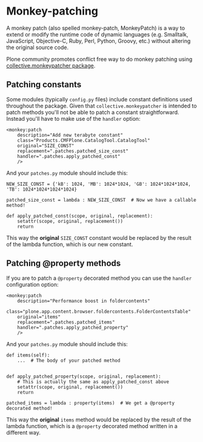# Monkey-patching

A monkey patch (also spelled monkey-patch, MonkeyPatch) is a way to
extend or modify the runtime code of dynamic languages (e.g. Smalltalk,
JavaScript, Objective-C, Ruby, Perl, Python, Groovy, etc.) without
altering the original source code.

Plone community promotes conflict free way to do monkey patching
using [collective.monkeypatcher package](https://pypi.python.org/pypi/collective.monkeypatcher).

## Patching constants

Some modules (typically `config.py` files) include constant
definitions used throughout the package. Given that
`collective.monkeypatcher` is intended to patch methods
you'll not be able to patch a constant straightforward. Instead you'll
have to make use of the `handler` option:

```
<monkey:patch
    description="Add new terabyte constant"
    class="Products.CMFPlone.CatalogTool.CatalogTool"
    original="SIZE_CONST"
    replacement=".patches.patched_size_const"
    handler=".patches.apply_patched_const"
    />
```

And your `patches.py` module should include this:

```
NEW_SIZE_CONST = {'kB': 1024, 'MB': 1024*1024, 'GB': 1024*1024*1024, 'TB': 1024*1024*1024*1024}

patched_size_const = lambda : NEW_SIZE_CONST  # Now we have a callable method!

def apply_patched_const(scope, original, replacement):
    setattr(scope, original, replacement())
    return
```

This way the **original** `SIZE_CONST` constant would be replaced by
the result of the lambda function, which is our new constant.

## Patching @property methods

If you are to patch a `@property` decorated method you can use the
`handler` configuration option:

```
<monkey:patch
    description="Performance boost in foldercontents"
    class="plone.app.content.browser.foldercontents.FolderContentsTable"
    original="items"
    replacement=".patches.patched_items"
    handler=".patches.apply_patched_property"
    />
```

And your `patches.py` module should include this:

```
def items(self):
    ...  # The body of your patched method


def apply_patched_property(scope, original, replacement):
    # This is actually the same as apply_patched_const above
    setattr(scope, original, replacement())
    return

patched_items = lambda : property(items)  # We get a @property decorated method!
```

This way the **original** `items` method would be replaced by the
result of the lambda function, which is a `@property` decorated
method written in a different way.
